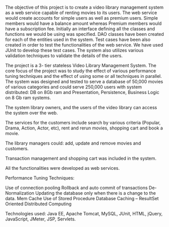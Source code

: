 The objective of this project is to create a video library management system as a web service capable of renting movies to its users. The web service would create accounts for simple users as well as premium users. Simple members would have a balance amount whereas Premium members would have a subscription fee. Initially an interface defining all the classes and functions we would be using was specified. DAO classes have been created for each of the entities used in the system. Test cases have been also created in order to test the functionalities of the web service. We have used JUnit to develop these test cases. The system also utilizes various validation techniques to validate the details of the users.

The project is a 3- tier stateless Video Library Management System.
The core focus of the project was to study the effect of various performance tuning techniques and the effect of using some or all techniques in parallel.
The system was designed and tested to serve a database of 50,000 movies of various categories and could serve 250,000 users with system distributed: DB on 8Gb ram and Presentation, Persistence, Business Logic on 8 Gb ram systems.

The system library owners, and the users of the video library can access the system over the web.

The services for the customers include search by various criteria (Popular, Drama, Action, Actor, etc), rent and rerun movies, shopping cart and book a movie.

The library managers could: add, update and remove movies and customers.

Transaction management and shopping cart was included in the system.

All the functionalities were developed as web services.

Performance Tuning Techniques:

Use of connection pooling
Rollback and auto commit of transactions
De-Normalization
Updating the database only when there is a change to the data.
Mem Cache
Use of Stored Procedure
Database Caching – ResultSet Oriented
Distributed Computing


Technologies used: Java EE, Apache Tomcat, MySQL, JUnit, HTML, jQuery, JavaScript, JMeter, JSP, Servlets.